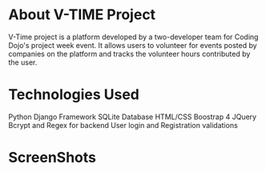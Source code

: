 # About V-TIME Project
V-Time project is a platform developed by a two-developer team for Coding Dojo's project week event. It allows users to volunteer for events posted by companies on the platform and tracks the volunteer hours contributed by the user. 
# Technologies Used
Python
Django Framework
SQLite Database
HTML/CSS
Boostrap 4
JQuery
Bcrypt and Regex for backend User login and Registration validations
# ScreenShots

